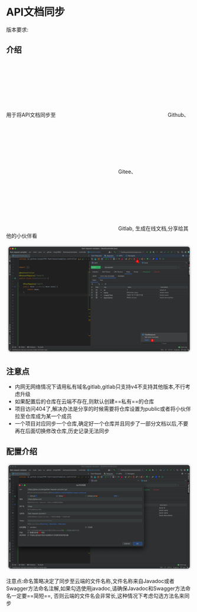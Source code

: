 # API文档同步
版本要求: <Badge text="2022.2.7+" />

## 介绍
用于将API文档同步至<svg class="icon svg-icon" aria-hidden="true"><use xlink:href="#icon-github"></use></svg> Github、<svg class="icon svg-icon" aria-hidden="true"><use xlink:href="#icon-gitee"></use></svg> Gitee、<svg class="icon svg-icon" aria-hidden="true"><use xlink:href="#icon-gitlab"></use></svg> Gitlab,
生成在线文档,分享给其他的小伙伴看

![apiSync](../../.vuepress/public/img/2022.2.7/apiSync.png)


## 注意点

* 内网无网络情况下请用私有域名gitlab,gitlab只支持v4不支持其他版本,不行考虑升级
* 如果配置后的仓库在云端不存在,则默认创建==私有==的仓库
* 项目访问404了,解决办法是分享的时候需要将仓库设置为public或者将小伙伴拉至仓库成为某一个成员
* 一个项目对应同步一个仓库,确定好一个仓库并且同步了一部分文档以后,不要再在后面切换修改仓库,历史记录无法同步


## 配置介绍
![apiSyncSetting](../../.vuepress/public/img/2022.2.7/apiSyncSetting.png)

注意点:命名策略决定了同步至云端的文件名称,文件名称来自Javadoc或者Swagger方法命名注解,如果勾选使用javadoc,请确保Javadoc和Swagger方法命名一定要==简短==,
否则云端的文件名会非常长,这种情况下考虑勾选方法名来同步